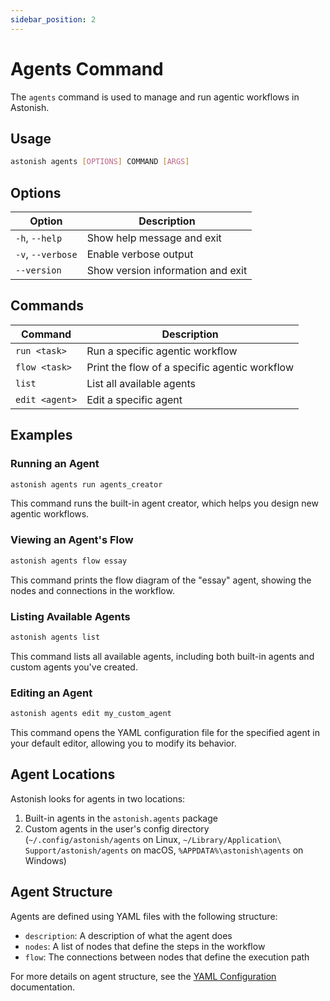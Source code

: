 ```yaml
---
sidebar_position: 2
---
```


# Agents Command

The `agents` command is used to manage and run agentic workflows in Astonish.

## Usage

```bash
astonish agents [OPTIONS] COMMAND [ARGS]
```

## Options

| Option | Description |
|--------|-------------|
| `-h`, `--help` | Show help message and exit |
| `-v`, `--verbose` | Enable verbose output |
| `--version` | Show version information and exit |

## Commands

| Command | Description |
|---------|-------------|
| `run <task>` | Run a specific agentic workflow |
| `flow <task>` | Print the flow of a specific agentic workflow |
| `list` | List all available agents |
| `edit <agent>` | Edit a specific agent |

## Examples

### Running an Agent

```bash
astonish agents run agents_creator
```

This command runs the built-in agent creator, which helps you design new agentic workflows.

### Viewing an Agent's Flow

```bash
astonish agents flow essay
```

This command prints the flow diagram of the "essay" agent, showing the nodes and connections in the workflow.

### Listing Available Agents

```bash
astonish agents list
```

This command lists all available agents, including both built-in agents and custom agents you've created.

### Editing an Agent

```bash
astonish agents edit my_custom_agent
```

This command opens the YAML configuration file for the specified agent in your default editor, allowing you to modify its behavior.

## Agent Locations

Astonish looks for agents in two locations:

1. Built-in agents in the `astonish.agents` package
2. Custom agents in the user's config directory (`~/.config/astonish/agents` on Linux, `~/Library/Application\ Support/astonish/agents` on macOS, `%APPDATA%\astonish\agents` on Windows)

## Agent Structure

Agents are defined using YAML files with the following structure:

- `description`: A description of what the agent does
- `nodes`: A list of nodes that define the steps in the workflow
- `flow`: The connections between nodes that define the execution path

For more details on agent structure, see the [YAML Configuration](/docs/concepts/yaml-configuration) documentation.
